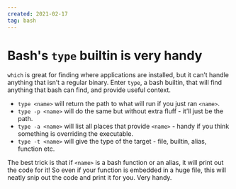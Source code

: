 ```yaml
---
created: 2021-02-17
tag: bash
---
```

# Bash's `type` builtin is very handy

`which` is great for finding where applications are installed, but it can’t handle
anything that isn’t a regular binary. Enter `type`, a bash builtin, that will find
anything that bash can find, and provide useful context.

* `type <name>` will return the path to what will run if you just ran `<name>`.
* `type -p <name>` will do the same but without extra fluff - it’ll just be the path.
* `type -a <name>` will list all places that provide `<name>` - handy if you think
  something is overriding the executable.
* `type -t <name>` will give the type of the target - file, builtin, alias, function
  etc.

The best trick is that if `<name>` is a bash function or an alias, it will print out
the code for it! So even if your function is embedded in a huge file, this will neatly
snip out the code and print it for you. Very handy.

